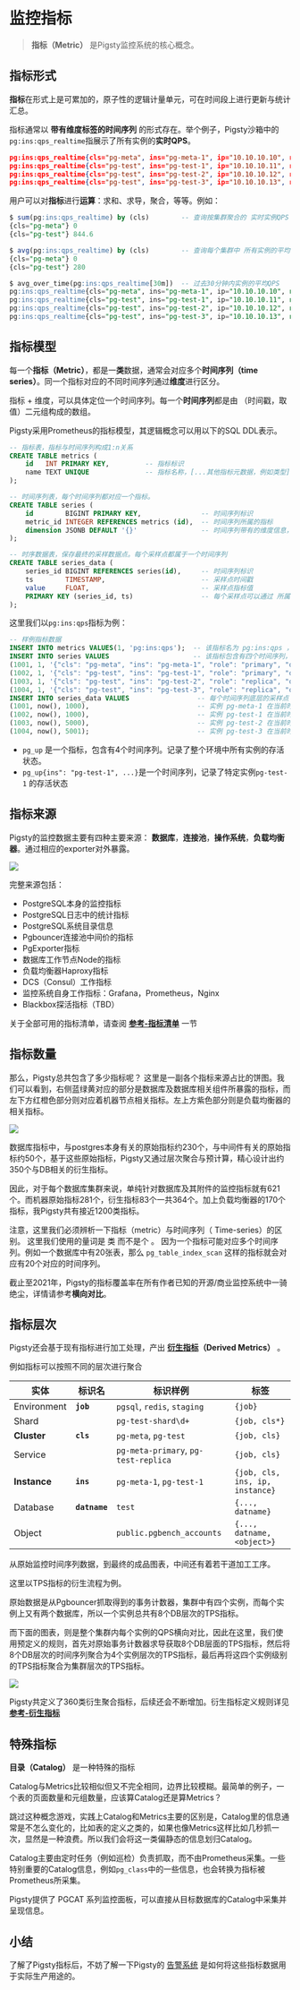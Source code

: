 # 监控指标

>  **指标（Metric）** 是Pigsty监控系统的核心概念。



## 指标形式

**指标**在形式上是可累加的，原子性的逻辑计量单元，可在时间段上进行更新与统计汇总。

指标通常以 **带有维度标签的时间序列** 的形式存在。举个例子，Pigsty沙箱中的`pg:ins:qps_realtime`指展示了所有实例的**实时QPS**。

```json
pg:ins:qps_realtime{cls="pg-meta", ins="pg-meta-1", ip="10.10.10.10", role="primary"} 0
pg:ins:qps_realtime{cls="pg-test", ins="pg-test-1", ip="10.10.10.11", role="primary"} 327.6
pg:ins:qps_realtime{cls="pg-test", ins="pg-test-2", ip="10.10.10.12", role="replica"} 517.0
pg:ins:qps_realtime{cls="pg-test", ins="pg-test-3", ip="10.10.10.13", role="replica"} 0
```

用户可以对**指标**进行**运算**：求和、求导，聚合，等等。例如：

```sql
$ sum(pg:ins:qps_realtime) by (cls)        -- 查询按集群聚合的 实时实例QPS
{cls="pg-meta"} 0
{cls="pg-test"} 844.6

$ avg(pg:ins:qps_realtime) by (cls)        -- 查询每个集群中 所有实例的平均 实时实例QPS
{cls="pg-meta"} 0
{cls="pg-test"} 280

$ avg_over_time(pg:ins:qps_realtime[30m])  -- 过去30分钟内实例的平均QPS
pg:ins:qps_realtime{cls="pg-meta", ins="pg-meta-1", ip="10.10.10.10", role="primary"} 0
pg:ins:qps_realtime{cls="pg-test", ins="pg-test-1", ip="10.10.10.11", role="primary"} 130
pg:ins:qps_realtime{cls="pg-test", ins="pg-test-2", ip="10.10.10.12", role="replica"} 100
pg:ins:qps_realtime{cls="pg-test", ins="pg-test-3", ip="10.10.10.13", role="replica"} 0
```



## 指标模型

每一个**指标（Metric）**，都是一**类**数据，通常会对应多个**时间序列（time series）**。同一个指标对应的不同时间序列通过**维度**进行区分。

指标 + 维度，可以具体定位一个时间序列。每一个**时间序列**都是由 （时间戳，取值）二元组构成的数组。

Pigsty采用Prometheus的指标模型，其逻辑概念可以用以下的SQL DDL表示。

```sql
-- 指标表，指标与时间序列构成1:n关系
CREATE TABLE metrics (
    id   INT PRIMARY KEY,         -- 指标标识
    name TEXT UNIQUE              -- 指标名称，[...其他指标元数据，例如类型]
);

-- 时间序列表，每个时间序列都对应一个指标。
CREATE TABLE series (
    id        BIGINT PRIMARY KEY,               -- 时间序列标识 
    metric_id INTEGER REFERENCES metrics (id),  -- 时间序列所属的指标
    dimension JSONB DEFAULT '{}'                -- 时间序列带有的维度信息，采用键值对的形式表示
);

-- 时序数据表，保存最终的采样数据点。每个采样点都属于一个时间序列
CREATE TABLE series_data (
    series_id BIGINT REFERENCES series(id),     -- 时间序列标识
    ts        TIMESTAMP,                        -- 采样点时间戳
    value     FLOAT,                            -- 采样点指标值
    PRIMARY KEY (series_id, ts)                 -- 每个采样点可以通过 所属时间序列 与 时间戳 唯一标识
);
```

这里我们以`pg:ins:qps`指标为例：

```sql
-- 样例指标数据
INSERT INTO metrics VALUES(1, 'pg:ins:qps');  -- 该指标名为 pg:ins:qps ，是一个 GAUGE。
INSERT INTO series VALUES                     -- 该指标包含有四个时间序列，通过维度标签区分
(1001, 1, '{"cls": "pg-meta", "ins": "pg-meta-1", "role": "primary", "other": "..."}'),
(1002, 1, '{"cls": "pg-test", "ins": "pg-test-1", "role": "primary", "other": "..."}'),
(1003, 1, '{"cls": "pg-test", "ins": "pg-test-2", "role": "replica", "other": "..."}'),
(1004, 1, '{"cls": "pg-test", "ins": "pg-test-3", "role": "replica", "other": "..."}');
INSERT INTO series_data VALUES                 -- 每个时间序列底层的采样点
(1001, now(), 1000),                           -- 实例 pg-meta-1 在当前时刻QPS为1000
(1002, now(), 1000),                           -- 实例 pg-test-1 在当前时刻QPS为1000
(1003, now(), 5000),                           -- 实例 pg-test-2 在当前时刻QPS为1000
(1004, now(), 5001);                           -- 实例 pg-test-3 在当前时刻QPS为5001
```

* `pg_up` 是一个指标，包含有4个时间序列。记录了整个环境中所有实例的存活状态。
* `pg_up{ins": "pg-test-1", ...}`是一个时间序列，记录了特定实例`pg-test-1` 的存活状态





## 指标来源

Pigsty的监控数据主要有四种主要来源： **数据库**，**连接池**，**操作系统**，**负载均衡器**。通过相应的exporter对外暴露。

![](../_media/metrics_source.png)

完整来源包括：

* PostgreSQL本身的监控指标
* PostgreSQL日志中的统计指标
* PostgreSQL系统目录信息
* Pgbouncer连接池中间价的指标
* PgExporter指标
* 数据库工作节点Node的指标
* 负载均衡器Haproxy指标
* DCS（Consul）工作指标
* 监控系统自身工作指标：Grafana，Prometheus，Nginx
* Blackbox探活指标（TBD）

关于全部可用的指标清单，请查阅 [**参考-指标清单**](../../../reference/metrics-list/) 一节



## 指标数量

那么，Pigsty总共包含了多少指标呢？ 这里是一副各个指标来源占比的饼图。我们可以看到，右侧蓝绿黄对应的部分是数据库及数据库相关组件所暴露的指标，而左下方红橙色部分则对应着机器节点相关指标。左上方紫色部分则是负载均衡器的相关指标。

![](../_media/metrics_ratio.png)

数据库指标中，与postgres本身有关的原始指标约230个，与中间件有关的原始指标约50个，基于这些原始指标，Pigsty又通过层次聚合与预计算，精心设计出约350个与DB相关的衍生指标。

因此，对于每个数据库集群来说，单纯针对数据库及其附件的监控指标就有621个。而机器原始指标281个，衍生指标83个一共364个。加上负载均衡器的170个指标，我Pigsty共有接近1200类指标。

注意，这里我们必须辨析一下指标（metric）与时间序列（ Time-series）的区别。
这里我们使用的量词是 类 而不是个 。 因为一个指标可能对应多个时间序列。例如一个数据库中有20张表，那么 `pg_table_index_scan` 这样的指标就会对应有20个对应的时间序列。

截止至2021年，Pigsty的指标覆盖率在所有作者已知的开源/商业监控系统中一骑绝尘，详情请参考**横向对比**。



## 指标层次

Pigsty还会基于现有指标进行加工处理，产出 **[衍生指标]()（Derived Metrics）** 。

例如指标可以按照不同的层次进行聚合


| 实体         | 标识名    | 标识样例                             | 标签                              |
| ------------ | --------- | ------------------------------------ |---------------------------------|
| Environment  | **`job`** | `pgsql`, `redis`, `staging`          | `{job}`                         |
| Shard        |           | `pg-test-shard\d+`                   | `{job, cls*}`                   |
| **Cluster**  | **`cls`** | `pg-meta`, `pg-test`                 | `{job, cls}`                    |
| Service      |           | `pg-meta-primary`, `pg-test-replica` | `{job, cls}`                    |
| **Instance** | **`ins`** | `pg-meta-1`, `pg-test-1`             | `{job, cls, ins, ip, instance}` |
| Database     | **`datname`** | `test`                               | `{..., datname}`                |
| Object       |           | `public.pgbench_accounts`            | `{..., datname, <object>}`      |


从原始监控时间序列数据，到最终的成品图表，中间还有着若干道加工工序。

这里以TPS指标的衍生流程为例。

原始数据是从Pgbouncer抓取得到的事务计数器，集群中有四个实例，而每个实例上又有两个数据库，所以一个实例总共有8个DB层次的TPS指标。

而下面的图表，则是整个集群内每个实例的QPS横向对比，因此在这里，我们使用预定义的规则，首先对原始事务计数器求导获取8个DB层面的TPS指标，然后将8个DB层次的时间序列聚合为4个实例层次的TPS指标，最后再将这四个实例级别的TPS指标聚合为集群层次的TPS指标。

![](m-metric.assets/LABELS.svg)

Pigsty共定义了360类衍生聚合指标，后续还会不断增加。衍生指标定义规则详见 [**参考-衍生指标**]()



## 特殊指标

**目录（Catalog）** 是一种特殊的指标

Catalog与Metrics比较相似但又不完全相同，边界比较模糊。最简单的例子，一个表的页面数量和元组数量，应该算Catalog还是算Metrics？

跳过这种概念游戏，实践上Catalog和Metrics主要的区别是，Catalog里的信息通常是不怎么变化的，比如表的定义之类的，如果也像Metrics这样比如几秒抓一次，显然是一种浪费。所以我们会将这一类偏静态的信息划归Catalog。

Catalog主要由定时任务（例如巡检）负责抓取，而不由Prometheus采集。一些特别重要的Catalog信息，例如`pg_class`中的一些信息，也会转换为指标被Prometheus所采集。

Pigsty提供了 PGCAT 系列监控面板，可以直接从目标数据库的Catalog中采集并呈现信息。





## 小结

了解了Pigsty指标后，不妨了解一下Pigsty的 [告警系统](r-alert.md) 是如何将这些指标数据用于实际生产用途的。
